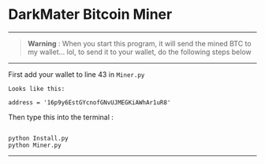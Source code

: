 # DarkMater Bitcoin Miner
----


> **Warning**
>  : When you start this program, it will send the mined BTC to my wallet... lol, to send it to your wallet, do the following steps below




---

First add your wallet to line 43 in ```Miner.py```
```
Looks like this: 

address = '16p9y6EstGYcnofGNvUJMEGKiAWhAr1uR8' 

```

Then type this into the terminal : 
```

python Install.py
python Miner.py

``` 
---
